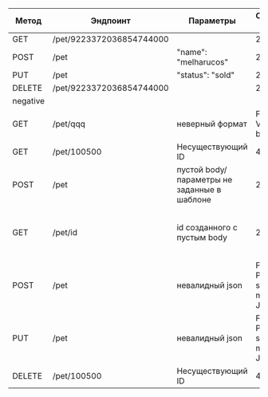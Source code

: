 | Метод   | Эндпоинт                  | Параметры                                    | Ожидаемый статус                | Фактический статус             | Ошибка                                                                                                                                                    |
|---------|---------------------------|----------------------------------------------|---------------------------------|--------------------------------|-----------------------------------------------------------------------------------------------------------------------------------------------------------|
| GET     | /pet/9223372036854744000  |                                              | 200                             | 200                            |                                                                                                                                                           |
| POST    | /pet                      | "name": "melharucos"                         | 200                             | 200                            |                                                                                                                                                           |
| PUT     | /pet                      | "status": "sold"                             | 200                             | 200                            |                                                                                                                                                           |
| DELETE  | /pet/9223372036854744000  |                                              | 200                             | 200                            |                                                                                                                                                           |
| negative|                           |                                              |                                 |                                |                                                                                                                                                           |
| GET     | /pet/qqq                  | неверный формат                              | For 'petId': Value must be an integer | For 'petId': Value must be an integer |                                                                                                                                                           |
| GET     | /pet/100500               | Несуществующий ID                            | 404                             | 404                            |                                                                                                                                                           |
| POST    | /pet                      | пустой body/параметры не заданные в шаблоне  | 200                             | 200                            |                                                                                                                                                           |
| GET     | /pet/id                   | id созданного с пустым body                  | 200                             | 404                            | "при создании с пустым/не заданными в шаблон параметрами в ответе создается {""id"":9223372036854744873,""photoUrls"":[],""tags"":[]} Однако по этому id поиск не возвращает 404" |
| POST    | /pet                      | невалидный json                              | For 'body': Parameter string value must be valid JSON. | For 'body': Parameter string value must be valid JSON. |                                                                                                                                                           |
| PUT     | /pet                      | невалидный json                              | For 'body': Parameter string value must be valid JSON. | For 'body': Parameter string value must be valid JSON. |                                                                                                                                                           |
| DELETE  | /pet/100500               | Несуществующий ID                            | 404                             | 404                            |                                                                                                                                                           |
